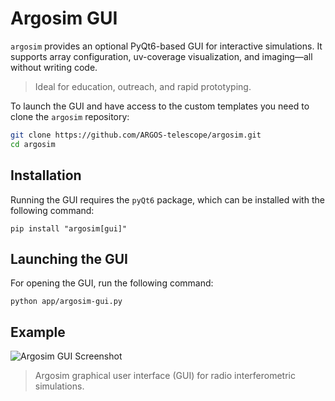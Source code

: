 # Argosim GUI

`argosim` provides an optional PyQt6-based GUI for interactive simulations. It supports array configuration, uv-coverage visualization, and imaging—all without writing code.

> Ideal for education, outreach, and rapid prototyping.

To launch the GUI and have access to the custom templates you need to clone the `argosim` repository:
```bash
git clone https://github.com/ARGOS-telescope/argosim.git
cd argosim
```

## Installation
Running the GUI requires the `pyQt6` package, which can be installed with the following command:
```
pip install "argosim[gui]"
```

## Launching the GUI
For opening the GUI, run the following command:
```
python app/argosim-gui.py
```

## Example

![Argosim GUI Screenshot](img/GUI-Example.png)
> Argosim graphical user interface (GUI) for radio interferometric simulations.